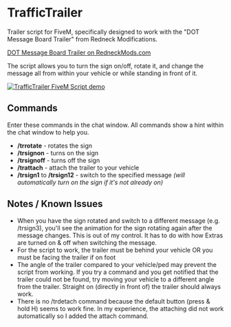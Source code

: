 # TrafficTrailer
Trailer script for FiveM, specifically designed to work with the "DOT Message Board Trailer" from Redneck Modifications.

[DOT Message Board Trailer on RedneckMods.com](https://www.redneckmods.com/package/5045763)

The script allows you to turn the sign on/off, rotate it, and change the message all from within your vehicle or while standing in front of it.

[![TrafficTrailer FiveM Script demo](https://yt-embed.herokuapp.com/embed?v=CnITt9yT2ws)](https://www.youtube.com/watch?v=CnITt9yT2ws)

## Commands
Enter these commands in the chat window.  All commands show a hint within the chat window to help you.

- **/trrotate** - rotates the sign
- **/trsignon** - turns on the sign
- **/trsignoff** - turns off the sign
- **/trattach** - attach the trailer to your vehicle
- **/trsign1** to **/trsign12** - switch to the specified message *(will automatically turn on the sign if it's not already on)*

## Notes / Known Issues
- When you have the sign rotated and switch to a different message (e.g. /trsign3), you'll see the animation for the sign rotating again after the message changes.  This is out of my control.  It has to do with how Extras are turned on & off when switching the message.
- For the script to work, the trailer must be behind your vehicle OR you must be facing the trailer if on foot
- The angle of the trailer compared to your vehicle/ped may prevent the script from working.  If you try a command and you get notified that the trailer could not be found, try moving your vehicle to a different angle from the trailer.  Straight on (directly in front of) the trailer should always work.
- There is no /trdetach command because the default button (press & hold H) seems to work fine.  In my experience, the attaching did not work automatically so I added the attach command.
